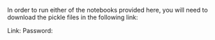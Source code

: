In order to run either of the notebooks provided here, you will need to download the pickle files in the following link:

Link:
Password:

